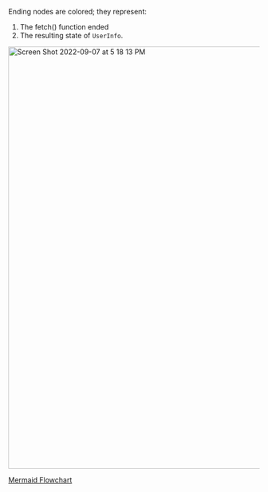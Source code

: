 Ending nodes are colored; they represent:

1. The fetch() function ended 
2. The resulting state of `UserInfo`.

<img width="847" alt="Screen Shot 2022-09-07 at 5 18 13 PM" src="https://user-images.githubusercontent.com/20916043/189006778-13d477ac-198f-426e-a519-584b4f9bdd6e.png">

[Mermaid Flowchart](https://mermaid.live/edit#pako:eNp9k91O4zAQhV9lZC4ACbiucgGCpqUtCGn5UaVNuDDOmFo4nsh2qo2avjtO0yZlKUSylBx9czJzbK-YoAxZxN4tLxbwHKcGwnOdpOwBcclfHNoLiV4sTk5T9grn55dwczJ14BdoETh01DN9oLk6betvGrCu0NUwXE24A-f5m0aYq7G6Wu8zhmqIkweCxmNqJIEnEBq5fW2xYW81Sq4L0prmodcCLYQlyeauq_1Toq2-1DX24yQmc-xb147dYqPNSLebJkf_BBZekXG7Hm83JnMlFQzJGBReLZWverKGyW_ubX1Hh9S4B-XAkIfvrhY195jVME2GP7uFrPpGa5it2lDgEV0RFIRFM4q1ZLsxZn2Gd4etZ11a94lD3-9G6ZR5hyXXKoP_frQtdb4KOxuDVFpHR0KIfXl8WJ4clqdbWQ4G-_LdYfl-Kw_kRmZnLEebc5WF47xqlJSFU5pjyqLwmqHkpfYpS806oGWRhaxHmfJkWSS5dnjGeOnpqTKCRd6WuINixcPtyDuq4OYv0e57_QmxORPr)
